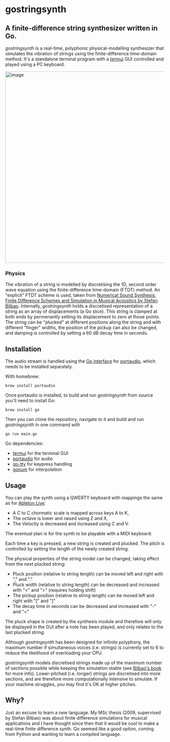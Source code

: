 # gostringsynth
## A finite-difference string synthesizer written in Go.

*gostringsynth* is a real-time, polyphonic physical-modelling synthesizer that simulates the vibration of strings using the finite-difference time-domain method. It's a standalone terminal program with a [termui](https://github.com/gizak/termui) GUI controlled and played using a PC keyboard.

<img width="603" alt="image" src="https://user-images.githubusercontent.com/31904251/155533740-ba7f8dc4-5953-4eb7-91cd-3ba251447b20.png">

### Physics

The vibration of a string is modelled by discretising the 1D, second order wave equation using the finite-difference time-domain (FTDT) method. An "explicit" FTDT scheme is used, taken from [Numerical Sound Synthesis: Finite Difference Schemes and Simulation in Musical Acoustics by Stefan Bilbao](https://www.wiley.com/en-gb/Numerical+Sound+Synthesis%3A+Finite+Difference+Schemes+and+Simulation+in+Musical+Acoustics-p-9780470510469). Internally, *gostringsynth* holds a discretised representation of a string as an array of displacements (a Go slice). This string is clamped at both ends by permenantly setting its displacement to zero at those points. The string can be "plucked" at different positions along the string and with different "finger" widths, the position of the pickup can also be changed, and damping is controlled by setting a 60 dB decay time in seconds.

## Installation

The audio stream is handled using the [Go interface](https://github.com/gordonklaus/portaudio) for [portaudio](http://www.portaudio.com), which needs to be installed separately.

With homebrew:
```
brew install portaudio
```

Once portaudio is installed, to build and run *gostringsynth* from source you'll need to install Go:
```
brew install go
```
Then you can clone the repository, navigate to it and build and run *gostringsynth* in one command with
```
go run main.go
```

Go dependencies:
* [termui](https://github.com/gizak/termui) for the terminal GUI
* [portaudio](https://github.com/gordonklaus/portaudio) for audio
* [go-tty](https://github.com/mattn/go-tty) for keypress handling
* [gonum](https://gonum.org/v1/gonum) for interpolation


## Usage

You can play the synth using a QWERTY keyboard with mappings the same as for [Ableton Live](https://www.ableton.com/en/manual/live-keyboard-shortcuts/#36-13-key-midi-map-mode-and-the-computer-midi-keyboard):
* A C to C chormatic scale is mapped across keys A to K,
* The octave is lower and raised using Z and X,
* The Velocity is decreased and increased using C and V.

The eventual plan is for the synth to be playable with a MIDI keyboard.

Each time a key is pressed, a new string is created and plucked. The pitch is controlled by setting the length of the newly created string.

The physical properties of the string model can be changed, taking effect from the next plucked string:
* Pluck position (relative to string length) can be moved left and right with "," and "."
* Pluck width (relative to string length) can be decreased and increased with "<" and ">" (requires holding shift)
* The pickup position (relative to string length) can be moved left and right with "[" and "]"
* The decay time in seconds can be decreased and increased with "-" and "="

The pluck shape is created by the synthesis module and therefore will only be displayed in the GUI after a note has been played, and only relates to the last plucked string.

Although *gostringsynth* has been designed for infinite polyphony, the maximum number if simultaneous voices (i.e. strings) is currently set to 6 to reduce the likelihood of overloading your CPU.

*gostringsynth* models discretised strings made up of the maximum number of sections possible while keeping the simulation stable (see [Bilbao's book](https://www.wiley.com/en-gb/Numerical+Sound+Synthesis%3A+Finite+Difference+Schemes+and+Simulation+in+Musical+Acoustics-p-9780470510469) for more info). Lower-pitched (i.e. longer) strings are discretised into more sections, and are therefore more computationally intensive to simulate. If your machine struggles, you may find it's OK at higher pitches.

## Why?

Just an excuse to learn a new language. My MSc thesis (2009, supervised by Stefan Bilbao) was about finite difference simulations for musical applications and I have thought since then that it would be cool to make a real-time finite difference synth. Go seemed like a good option, coming from Python and wanting to learn a compiled language.

